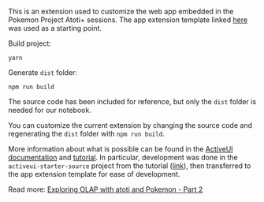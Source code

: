 This is an extension used to customize the web app embedded in the Pokemon Project Atoti+ sessions.
The app extension template linked [here](https://docs.atoti.io/latest/lib/atoti/atoti.session.html#atoti.Session.__init__) was used as a starting point.

Build project:

    yarn

Generate `dist` folder:

    npm run build

The source code has been included for reference, but only the `dist` folder is needed for our notebook.

You can customize the current extension by changing the source code and regenerating the `dist` folder with `npm run build`.

More information about what is possible can be found in the [ActiveUI documentation](https://activeviam.com/activeui/documentation/) and [tutorial](https://activeviam.com/activeui/documentation/latest/docs/tutorial/introduction). 
In particular, development was done in the `activeui-starter-source` project from the tutorial ([link](https://activeviam.com/activeui/documentation/latest/docs/tutorial/setup)), then transferred to the app extension template for ease of development.

Read more: [Exploring OLAP with atoti and Pokemon - Part 2](https://medium.com/atoti/)
